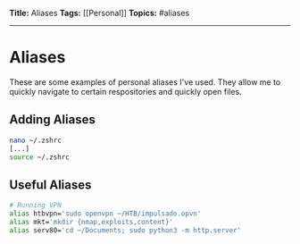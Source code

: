 **Title:** Aliases
**Tags:** [[Personal]]
**Topics:** #aliases 

---
# Aliases
These are some examples of personal aliases I've used. They allow me to quickly navigate to certain respositories and quickly open files.

## Adding Aliases
```bash
nano ~/.zshrc
[...]
source ~/.zshrc
```

## Useful Aliases
```bash
# Running VPN
alias htbvpn='sudo openvpn ~/HTB/impulsado.opvn'
alias mkt='mkdir {nmap,exploits,content}'
alias serv80='cd ~/Documents; sudo python3 -m http.server'
```